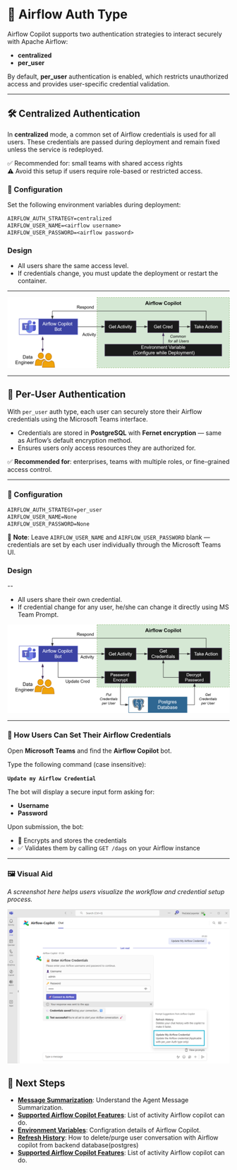 # 🔐 Airflow Auth Type

Airflow Copilot supports two authentication strategies to interact securely with Apache Airflow:

- **centralized**
- **per_user**

By default, **per_user** authentication is enabled, which restricts unauthorized access and provides user-specific credential validation.

---

## 🛠️ Centralized Authentication

In **centralized** mode, a common set of Airflow credentials is used for all users. These credentials are passed during deployment and remain fixed unless the service is redeployed.

 ✅ Recommended for: small teams with shared access rights  
 ⚠️ Avoid this setup if users require role-based or restricted access.

### 🔧 Configuration

Set the following environment variables during deployment:

```env
AIRFLOW_AUTH_STRATEGY=centralized
AIRFLOW_USER_NAME=<airflow username>
AIRFLOW_USER_PASSWORD=<airflow password>
```

### Design

- All users share the same access level.
- If credentials change, you must update the deployment or restart the container.

---

![Centralized Auth Type](../assets/Centralized_Auth_Type.svg)

---


## 👤 Per-User Authentication

With `per_user` auth type, each user can securely store their Airflow credentials using the Microsoft Teams interface.

- Credentials are stored in **PostgreSQL** with **Fernet encryption** — same as Airflow’s default encryption method.
- Ensures users only access resources they are authorized for.

✅ **Recommended for**: enterprises, teams with multiple roles, or fine-grained access control.

---

### 🔧 Configuration

```env
AIRFLOW_AUTH_STRATEGY=per_user
AIRFLOW_USER_NAME=None
AIRFLOW_USER_PASSWORD=None
```


📝 **Note**: Leave `AIRFLOW_USER_NAME` and `AIRFLOW_USER_PASSWORD` blank — credentials are set by each user individually through the Microsoft Teams UI.

### Design

--
- All users share their own credential.
- If credential change for any user, he/she can change it directly using MS Team Prompt.

![Centralized Auth Type](../assets/Per_User_Auth_Type.svg)

---


### 🧭 How Users Can Set Their Airflow Credentials

Open **Microsoft Teams** and find the **Airflow Copilot** bot.

Type the following command (case insensitive):

**`Update my Airflow Credential`**


The bot will display a secure input form asking for:

- **Username**
- **Password**

Upon submission, the bot:

- 🔐 Encrypts and stores the credentials
- ✅ Validates them by calling `GET /dags` on your Airflow instance

---

### 🖼️ Visual Aid

*A screenshot here helps users visualize the workflow and credential setup process.*


![Airflow_User_Credential](../assets/Airflow_User_Credential.png)


## 🔗 Next Steps

- **[Message Summarization](../summarization)**: Understand the Agent Message Summarization.
- **[Supported Airflow Copilot Features](../supported_apis)**: List of activity Airflow copilot can do.
- **[Environment Variables](../../configuration/environment_variables)**: Configration details of Airflow Copilot.
- **[Refresh History](../refresh_history)**: How to delete/purge user conversation with Airflow copilot from backend database(postgres)
- **[Supported Airflow Copilot Features](../supported_apis)**: List of activity Airflow copilot can do.



